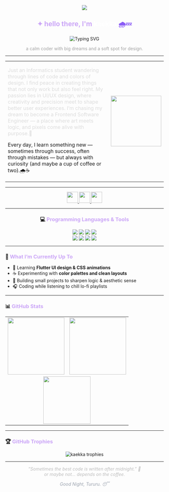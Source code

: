 <p align="center">
  <img src="https://i.gifer.com/xK.gif" />
</p>

<h2 align="center">
  <span style="color:#cba6f7;">✦ hello there, I'm</span> 
  <span style="color:#ffffff;"><b>kaekka</b></span> 
  <span style="color:#8b5cf6;">🌧️💤</span>
</h2>

<!-- ✨ Typing intro -->
<p align="center">
  <img src="https://readme-typing-svg.demolab.com?font=Fira+Code&duration=3000&pause=1000&color=CBA6F7&center=true&vCenter=true&width=435&lines=Frontend+Enthusiast;UI%2FUX+Dreamer;Flutter+and+CSS+Learner;Calm+Coder+with+Big+Dreams" alt="Typing SVG" />
</p>

<p align="center" style="color:#a3a3a3;">a calm coder with big dreams and a soft spot for design.</p>

---

<table>
  <tr>
    <td align="left">
      <p style="color:#dcdcdc;">
      Just an Informatics student wandering through lines of code and colors of design.
I find peace in creating things that not only work but also feel right.
My passion lies in UI/UX design, where creativity and precision meet to shape better user experiences.
I’m chasing my dream to become a Frontend Software Engineer — a place where art meets logic, and pixels come alive with purpose.💫

Every day, I learn something new — sometimes through success, often through mistakes — but always with curiosity (and maybe a cup of coffee or two).🌧️☕
      </p>
    </td>
    <td align="center">
      <img src="https://media1.giphy.com/media/v1.Y2lkPTc5MGI3NjExOW4xczU4ZjR1dGhlcXJia3BiY2FjdWRlbXhrMHNpbjlzdG5ybG1zeiZlcD12MV9pbnRlcm5hbF9naWZfYnlfaWQmY3Q9Zw/VJTAhOzkmy7620OMK8/giphy.gif" width="160"/>
    </td>
  </tr>
</table>

---

<div align="center">
  <a href="https://www.youtube.com/@ekaverarina9999" target="_blank">
    <img src="https://img.shields.io/badge/Youtube-000000?style=for-the-badge&logo=youtube&logoColor=white&labelColor=6D28D9" height="35"/>
  </a>
  <a href="https://www.instagram.com/e.verra_/" target="_blank">
    <img src="https://img.shields.io/badge/Instagram-000000?style=for-the-badge&logo=instagram&logoColor=white&labelColor=7E22CE" height="35"/>
  </a>
  <a href="mailto:e.verrarin@gmail.com">
    <img src="https://img.shields.io/badge/Gmail-000000?style=for-the-badge&logo=gmail&logoColor=white&labelColor=8B5CF6" height="35"/>
  </a>
</div>

---

<h3 align="center">
  💻 <span style="color:#cba6f7;">Programming Languages & Tools</span>
</h3>

<p align="center">
  <!-- Languages -->
  <img src="https://img.shields.io/badge/HTML5-E34F26?style=for-the-badge&logo=html5&logoColor=white"/>
  <img src="https://img.shields.io/badge/CSS3-1572B6?style=for-the-badge&logo=css3&logoColor=white"/>
  <img src="https://img.shields.io/badge/JavaScript-F7DF1E?style=for-the-badge&logo=javascript&logoColor=black"/> 
  <img src="https://img.shields.io/badge/Java-007396?style=for-the-badge&logo=openjdk&logoColor=white"/>
  <br>

  <!-- Tools & Frameworks -->
  <img src="https://img.shields.io/badge/Figma-F24E1E?style=for-the-badge&logo=figma&logoColor=white"/>
  <img src="https://img.shields.io/badge/Canva-00C4CC?style=for-the-badge&logo=canva&logoColor=white"/>
  <img src="https://img.shields.io/badge/Python-3776AB?style=for-the-badge&logo=python&logoColor=white"/>
  <img src="https://img.shields.io/badge/Flutter-02569B?style=for-the-badge&logo=flutter&logoColor=white"/>
</p>

---

### 🧩 <span style="color:#cba6f7;">What I’m Currently Up To</span>
- 🌸 Learning **Flutter UI design & CSS animations**
- ☕ Experimenting with **color palettes and clean layouts**
- 💭 Building small projects to sharpen logic & aesthetic sense
- 🎧 Coding while listening to chill lo-fi playlists

---

### 📊 <span style="color:#cba6f7;">GitHub Stats</span>

<table align="center">
  <tr>
    <td align="center">
      <img src="https://github-readme-stats.vercel.app/api?username=kaekka&show_icons=true&theme=tokyonight&bg_color=000000&title_color=cba6f7&icon_color=8B5CF6&text_color=ffffff" height="180"/>
    </td>
    <td align="center">
      <img src="https://streak-stats.demolab.com?user=kaekka&theme=tokyonight-duo&background=000000&ring=cba6f7&fire=8B5CF6&currStreakLabel=ffffff" height="180"/>
    </td>
  </tr>
  <tr>
    <td colspan="2" align="center">
      <img src="https://github-readme-stats.vercel.app/api/top-langs/?username=kaekka&layout=compact&theme=tokyonight&bg_color=000000&title_color=cba6f7&text_color=ffffff" height="150"/>
    </td>
  </tr>
</table>


---

### 🏆 <span style="color:#cba6f7;">GitHub Trophies</span>
<p align="center">
  <img src="https://github-profile-trophy.vercel.app/?username=kaekka&theme=tokyonight&no-frame=true&no-bg=true&column=6&margin-w=15&margin-h=15" alt="kaekka trophies"/>
</p>

---

<p align="center" style="color:#bdbdbd; font-style:italic;">
“Sometimes the best code is written after midnight.” 🌙 <br>
or maybe not… depends on the coffee.
</p>

<p align="center" style="color:#9ca3af; font-style:italic;">
Good Night, Tururu. 😴
</p>
